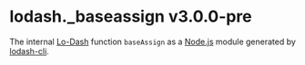 # lodash._baseassign v3.0.0-pre

The internal [Lo-Dash](https://lodash.com/) function `baseAssign` as a [Node.js](http://nodejs.org/) module generated by [lodash-cli](https://www.npmjs.com/package/lodash-cli).
